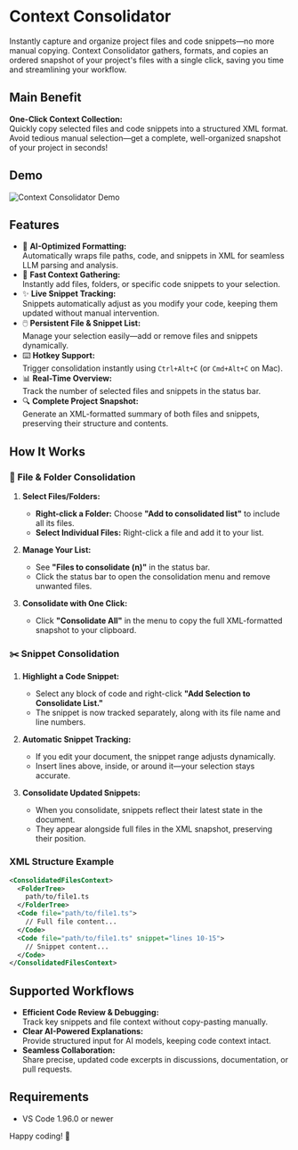 # Context Consolidator  

Instantly capture and organize project files and code snippets—no more manual copying. Context Consolidator gathers, formats, and copies an ordered snapshot of your project's files with a single click, saving you time and streamlining your workflow.

## Main Benefit  

**One-Click Context Collection:**  
Quickly copy selected files and code snippets into a structured XML format. Avoid tedious manual selection—get a complete, well-organized snapshot of your project in seconds!

## Demo  

![Context Consolidator Demo](https://i.imgur.com/CUsdJzn.gif)

## Features  

- 🤖 **AI-Optimized Formatting:**  
  Automatically wraps file paths, code, and snippets in XML for seamless LLM parsing and analysis.  
- 🚀 **Fast Context Gathering:**  
  Instantly add files, folders, or specific code snippets to your selection.  
- ✨ **Live Snippet Tracking:**  
  Snippets automatically adjust as you modify your code, keeping them updated without manual intervention.  
- 🖱️ **Persistent File & Snippet List:**  
  Manage your selection easily—add or remove files and snippets dynamically.  
- ⌨️ **Hotkey Support:**  
  Trigger consolidation instantly using `Ctrl+Alt+C` (or `Cmd+Alt+C` on Mac).  
- 📊 **Real-Time Overview:**  
  Track the number of selected files and snippets in the status bar.  
- 🔍 **Complete Project Snapshot:**  
  Generate an XML-formatted summary of both files and snippets, preserving their structure and contents.

## How It Works  

### 📂 File & Folder Consolidation  

1. **Select Files/Folders:**  
   - **Right-click a Folder:** Choose **"Add to consolidated list"** to include all its files.  
   - **Select Individual Files:** Right-click a file and add it to your list.  

2. **Manage Your List:**  
   - See **"Files to consolidate (n)"** in the status bar.  
   - Click the status bar to open the consolidation menu and remove unwanted files.  

3. **Consolidate with One Click:**  
   - Click **"Consolidate All"** in the menu to copy the full XML-formatted snapshot to your clipboard.  

### ✂️ Snippet Consolidation  

1. **Highlight a Code Snippet:**  
   - Select any block of code and right-click **"Add Selection to Consolidate List."**  
   - The snippet is now tracked separately, along with its file name and line numbers.  

2. **Automatic Snippet Tracking:**  
   - If you edit your document, the snippet range adjusts dynamically.  
   - Insert lines above, inside, or around it—your selection stays accurate.  

3. **Consolidate Updated Snippets:**  
   - When you consolidate, snippets reflect their latest state in the document.  
   - They appear alongside full files in the XML snapshot, preserving their position.  

### XML Structure Example  

```xml
<ConsolidatedFilesContext>
  <FolderTree>
    path/to/file1.ts
  </FolderTree>
  <Code file="path/to/file1.ts">
    // Full file content...
  </Code>
  <Code file="path/to/file1.ts" snippet="lines 10-15">
    // Snippet content...
  </Code>
</ConsolidatedFilesContext>
```

## Supported Workflows  

- **Efficient Code Review & Debugging:**  
  Track key snippets and file context without copy-pasting manually.  
- **Clear AI-Powered Explanations:**  
  Provide structured input for AI models, keeping code context intact.  
- **Seamless Collaboration:**  
  Share precise, updated code excerpts in discussions, documentation, or pull requests.  

## Requirements  

- VS Code 1.96.0 or newer  

Happy coding! 🚀  